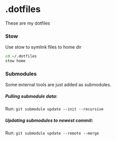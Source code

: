 # .dotfiles

These are my dotfiles

### Stow
Use stow to symlink files to home dir

```sh
cd ~/.dotfiles
stow home
```

### Submodules
Some external tools are just added as submodules.

##### Pulling submodule data:
Run: `git submodule update --init --recursive`

##### Updating submodules to newest commit:
Run: `git submodule update --remote --merge`

